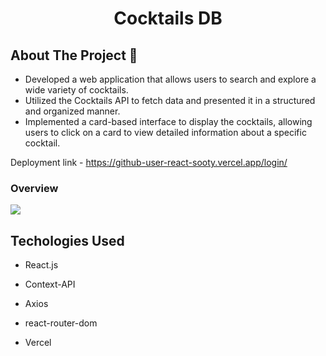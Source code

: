 <h1 align="center"> Cocktails DB</h1>

## About The Project 👀

- Developed a web application that allows users to search and explore a wide variety of cocktails.
- Utilized the Cocktails API to fetch data and presented it in a structured and organized manner.
- Implemented a card-based interface to display the cocktails, allowing users to click on a card to view
detailed information about a specific cocktail.

Deployment link - https://github-user-react-sooty.vercel.app/login/

### Overview

![](https://res.cloudinary.com/aman10110/image/upload/v1653805462/Gifs/cocktail_xcqv03.gif)

## Techologies Used

- React.js
- Context-API
- Axios
- react-router-dom
  

- Vercel
